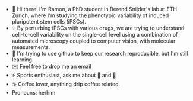 * :lab_coat: Hi there! I'm Ramon, a PhD student in Berend Snijder's lab at ETH Zurich, where I'm studying the phenotypic variability of induced pluripotent stem cells (iPSCs).
* :bulb: By perturbing iPSCs with various drugs, we are trying to understand cell-to-cell variability on the single-cell level using a combination of automated microscopy coupled to computer vision, with molecular measurements.
* 🌱 I'm trying to use github to keep our research reproducible, but I'm still learning. 
* :envelope: Feel free to drop me an [email](mailto:ramonpfaendler@gmail.com)
* ⚡ Sports enthusiast, ask me about :martial_arts_uniform: and 🏒
* ☕ Coffee lover, anything drip coffee related. 
* Pronouns: he/him

<!--
**pfaendler/pfaendler** is a ✨ _special_ ✨ repository because its `README.md` (this file) appears on your GitHub profile.

Here are some ideas to get you started:

- 🔭 I’m currently working on ...
- 🌱 I’m currently learning ...
- 👯 I’m looking to collaborate on ...
- 🤔 I’m looking for help with ...
- 💬 Ask me about ...
- 📫 How to reach me: ...
- 😄 Pronouns: ...
- ⚡ Fun fact: ...
-->
